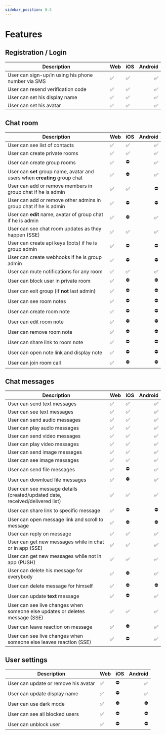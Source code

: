 ```yaml
---
sidebar_position: 0.5
---
```


# Features

## Registration / Login

| Description                                        | Web | iOS | Android |
| -------------------------------------------------- | --- | --- | ------: |
| User can sign-up/in using his phone number via SMS | ✅  | ✅  |      ✅ |
| User can resend verification code                  | ✅  | ✅  |      ✅ |
| User can set his display name                      | ✅  | ✅  |      ✅ |
| User can set his avatar                            | ✅  | ✅  |      ✅ |

## Chat room

| Description                                                                | Web | iOS | Android |
| -------------------------------------------------------------------------- | --- | --- | ------: |
| User can see list of contacts                                              | ✅  | ✅  |      ✅ |
| User can create private rooms                                              | ✅  | ✅  |      ✅ |
| User can create group rooms                                                | ✅  | ⛔  |      ✅ |
| User can **set** group name, avatar and users when **creating** group chat | ✅  | ⛔  |      ✅ |
| User can add or remove members in group chat if he is admin                | ✅  | ✅  |      ⛔ |
| User can add or remove other admins in group chat if he is admin           | ✅  | ⛔  |      ⛔ |
| User can **edit** name, avatar of group chat if he is admin                | ✅  | ⛔  |      ✅ |
| User can see chat room updates as they happen (SSE)                        | ✅  | ✅  |      ✅ |
| User can create api keys (bots) if he is group admin                       | ✅  | ⛔  |      ⛔ |
| User can create webhooks if he is group admin                              | ✅  | ⛔  |      ⛔ |
| User can mute notifications for any room                                   | ✅  | ✅  |      ✅ |
| User can block user in private room                                        | ✅  | ⛔  |      ⛔ |
| User can exit group (if **not** last admin)                                | ✅  | ⛔  |      ⛔ |
| User can see room notes                                                    | ✅  | ⛔  |      ⛔ |
| User can create room note                                                  | ✅  | ⛔  |      ⛔ |
| User can edit room note                                                    | ✅  | ⛔  |      ⛔ |
| User can remove room note                                                  | ✅  | ⛔  |      ⛔ |
| User can share link to room note                                           | ✅  | ⛔  |      ⛔ |
| User can open note link and display note                                   | ✅  | ⛔  |      ⛔ |
| User can join room call                                                    | ✅  | ⛔  |      ⛔ |

## Chat messages

| Description                                                                  | Web | iOS | Android |
| ---------------------------------------------------------------------------- | --- | --- | ------: |
| User can send text messages                                                  | ✅  | ✅  |      ✅ |
| User can see text messages                                                   | ✅  | ✅  |      ✅ |
| User can send audio messages                                                 | ✅  | ✅  |      ✅ |
| User can play audio messages                                                 | ✅  | ✅  |      ✅ |
| User can send video messages                                                 | ✅  | ✅  |      ✅ |
| User can play video messages                                                 | ✅  | ✅  |      ✅ |
| User can send image messages                                                 | ✅  | ✅  |      ✅ |
| User can see image messages                                                  | ✅  | ✅  |      ✅ |
| User can send file messages                                                  | ✅  | ⛔  |      ✅ |
| User can download file messages                                              | ✅  | ⛔  |      ✅ |
| User can see message details (created/updated date, received/delivered list) | ✅  | ✅  |      ✅ |
| User can share link to specific message                                      | ✅  | ⛔  |      ⛔ |
| User can open message link and scroll to message                             | ✅  | ⛔  |      ⛔ |
| User can reply on message                                                    | ✅  | ✅  |      ✅ |
| User can get new messages while in chat or in app (SSE)                      | ✅  | ✅  |      ✅ |
| User can get new messages while not in app (PUSH)                            | ✅  | ✅  |      ✅ |
| User can delete his message for everybody                                    | ✅  | ⛔  |      ✅ |
| User can delete message for himself                                          | ✅  | ⛔  |      ⛔ |
| User can update **text** message                                             | ✅  | ⛔  |      ✅ |
| User can see live changes when someone else updates or deletes message (SSE) | ✅  | ✅  |      ✅ |
| User can leave reaction on message                                           | ✅  | ⛔  |      ✅ |
| User can see live changes when someone else leaves reaction (SSE)            | ✅  | ⛔  |      ✅ |

## User settings

| Description                          | Web | iOS | Android |
| ------------------------------------ | --- | --- | ------: |
| User can update or remove his avatar | ✅  | ⛔  |      ✅ |
| User can update display name         | ✅  | ⛔  |      ✅ |
| User can use dark mode               | ✅  | ⛔  |      ⛔ |
| User can see all blocked users       | ✅  | ⛔  |      ⛔ |
| User can unblock user                | ✅  | ⛔  |      ⛔ |
